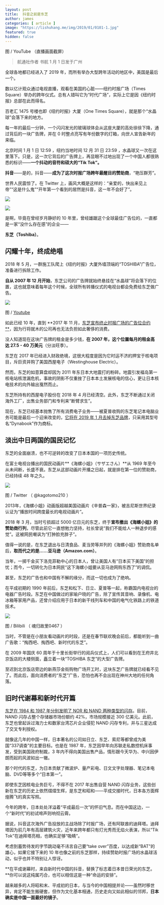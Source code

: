 ```yaml
---
layout: post
title:  抖音之前是东芝
author: james
categories: [ article ]
image: "https://lishuhang.me/img/2019/01/0101-1.jpg"
featured: true
hidden: false
---
```






图 / YouTube （直播画面截屏）

> 航通社作者 书航 1 月 1 日发于广州

全球各地都已经进入了 2019 年，而所有举办大型跨年活动的地区中，美国是最后一个。

数以亿计观众通过电视直播，观看在美国的心脏——纽约时报广场（Times Square）举办的跨年仪式。总有人错叫它为“时代广场”，实际上它是因《纽约时报》总部在此而得名。

百老汇 1475 号楼也即《纽约时报》大厦（One Times Square），就是那个“水晶球”会落下来的地方。

每一年的最后一分钟，一个闪闪发光的玻璃球体会从这座大厦的高处徐徐下降，通过背后的一块广告牌，并在 0 时整点亮写有年份数字的灯箱，向世人宣告新年的来临。

北京时间 1 月 1 日 12:59 ，纽约当地时间 12 月 31 日 23:59 ，水晶球又一次在这里落下。只是，这一次它背后的广告牌上，再显眼不过地出现了一个中国人都很熟悉的标识——**一个抖动的音符和硕大的“Tik Tok”。**

**抖音**——是的，抖音——**成为了这次时报广场跨年最醒目的赞助商**，“艳压群芳”。

世界人民震惊了。在 Twitter 上，画风大概是这样的：“亲爱的，快出来见上帝”“这是什么鬼”“开年第一个看到的居然是抖音，这一年不会好了”。

![](https://lishuhang.me/img/2019/01/0101-2.jpg)

![](https://lishuhang.me/img/2019/01/0101-3.jpg)

是啊，毕竟在曾经岁月静好的 10 年里，曾经雄踞这个全球最佳广告位的，一直都是一家“没什么存在感”的企业——

**东芝（Toshiba）**。

## 闪耀十年，终成绝唱

2018 年 5 月，一群施工队爬上《纽约时报》大厦外墙顶端的“TOSHIBA”广告位，准备进行拆除工作。

**自从 2007 年 12 月开始**，东芝公司的广告牌就始终悬挂在“水晶球”将会落下的位置，这也就意味着每年这个时候，全球所有转播仪式的电视台都会免费给东芝做广告。

![](https://lishuhang.me/img/2019/01/0101-4.jpg)

图 / [Youtube](https://youtu.be/huEWOKmfRgw)

如此已经 10 年，直到 **2017 年 11 月，[东芝宣布终止时报广场的广告位合约**](https://asia.nikkei.com/Business/Companies/Changing-times-Toshiba-s-New-York-billboard-goes-dark)，因为行将就木的公司再也无法负担如此奢侈的消费。

没人知道现在这块广告牌的租金是多少钱，**在 2007 年，这个位置每月的租金高达 27.5 - 40 万美元**（分淡旺季）。

东芝在 2017 年已经进入财政绝境，这很大程度是因为它时运不济的押宝于核电项目，斥巨资并购了美国西屋电子（Westinghouse Electric）。

然而，东芝的如意算盘却因为 2011 年东日本大地震打的粉碎。地震引发福岛第一核电站核泄漏危机，事故的阴影不仅重挫了日本本土发展核电的信心，更让日本核电技术的向外输出戛然而止。

东芝所持有的西屋电子股份在 2018 年 4 月已经清空。此外，东芝不断通过关闭海外工厂，出售业务部门和专利来“断臂求生”。

现在，东芝已经基本抛售了所有消费电子业务——被夏普收购的东芝笔记本电脑业务可能是最后一个迎来改变的，[它将在 2019 年 1 月去掉东芝品牌](http://tech.huanqiu.com/diginews/2018-12/13713819.html)，只采用其型号名“Dynabook”作为商标。

## 淡出中日两国的国民记忆

东芝的全面崩溃，也不可逆转的改变了日本本国的一项历史传统。

在富士电视台播出的国民动画片**《海螺小姐》（サザエさん）**从 1969 年至今从未间断，长盛不衰。东芝从这部动画片开播之日起，就是排在第一位的赞助商，已经持续 48 年之久。

![](https://lishuhang.me/img/2019/01/0101-5.jpg)

图 / Twitter （ @kagotomo210 ）

2013年，《海螺小姐》动画版超越美国动画片《辛普森一家》，被吉尼斯世界纪录认证为“播放时间跨度最长的电视动画片”。

2018 年 3 月，当时亏损超过 5000 亿日元的东芝，终于**宣布撤出《海螺小姐》的赞助商行列**，尽管此前它一直想勉力坚持，社长曾说“我们不能给人一种退步的感觉”。这被网民嘲讽为“打肿脸充胖子”。

值得一说的是，在东芝退出与日清食品、麦当劳等并列的《海螺小姐》赞助商名单后，**取而代之的是……亚马逊（Amazon.com）**。

当年，一掷千金买下洛克菲勒中心的日本人，曾让美国人有“日本买下美国”的担忧；而今，一切转化为日本网民“这下海螺小姐要从亚马逊网购东西了”的调侃。

甚至，东芝的广告也和中国有不解的缘分，而这一切也成为了绝响。

在平成初期的 1990 年前后，东芝和松下、日立、夏普等一起，称霸国内电视台的电器广告时段。东芝在中国做过的家喻户晓的广告，除了宣传其音响、录像机、电冰箱等家用产品，还曾介绍应用于日本的新干线列车和中国的电气化铁路上的铁道技术。

![](https://lishuhang.me/img/2019/01/0101-6.jpg)

图 / Bilibili （ 魂归故里0467 ）

当时，不管是在小朋友看动画片的时段，还是在春节联欢晚会前后，都能听到一曲广告歌：“掏西吧、掏西吧、新时代的东芝”。

在 2009 年国庆 60 周年于十里长街举行的阅兵仪式上，人们可以看到在王府井北京饭店的大楼侧面，矗立着一块“TOSHIBA 东芝”的大型广告牌。

至迟到北京饭店旁边的新燕莎金街购物广场开工时，这块东芝广告牌就已经看不见了。而此后，面向消费者的“东芝”广告，恐怕也再不会出现在神州大地的任何角落。

## 旧时代谢幕和新时代开篇

[东芝在 1984 和 1987 年分别发明了 NOR 和 NAND 两种类型的闪存](https://m.gelonghui.com/p/184737)。目前，NAND 闪存占整个存储器市场份额约 42%，市场规模接近 300 亿美元。此前，东芝也曾起诉过海力士和数家台湾芯片企业侵犯 NAND 闪存专利，并与三星达成了交叉专利授权。

就像这几年的中国一样，日本著名的公司如日立、东芝、索尼等都曾成为美国“337调查”的主要目标。也是在 1987 年，东芝因早年向苏联走私数控机床事发，受到美国政府制裁，3 年内不得向美国出售产品，情形跟今天华为、中兴因伊朗而起的风波如出一辙。

那个时代的东芝，为日本贡献了微波炉、量产彩电、日文文字处理器、笔记本电脑、DVD等等多个“日本第一”。

即使东芝因核电业务巨亏，不得不在 2017 年出售自营 NAND 闪存业务，这些创新在东芝的历史上依然熠熠生辉，是东芝和昭和——平成交接时代，日本各方面辉煌腾飞的真实写照。

今年的跨年，日本处处洋溢着“平成最后一次”的怀旧气息。而在中国这边，一个“新时代”的初试啼声则响彻云霄。

据说，抖音这次海外广告投放的主战场除了时报广场，还有阿联酋的迪拜塔。迪拜塔因为前几年有高层建筑火灾，近年来跨年都只有灯光秀而无焰火表演，所以“Tik Tok”在迪拜塔亮相，也确实足够“吸睛”。

考虑到蓄势待发的字节跳动毫不讳言自己要“take over”百度，以达成新“BAT”的雄心，如果它接下来的 10 年也像之前的东芝那样，持续赞助时报广场的水晶球活动，似乎也并不特别让人惊讶。

**在平成谢幕时，来自新时代中国的抖音，替换了标志着日本昔日荣光的东芝。**你可以说这纯属巧合，也可以相信这是一种“命运的安排”。

越来越多的人将昭和末、平成初的日本，与当今的中国相提并论——虽然时移世异，肯定不能生搬硬套，但作为文化基本相通，历史走向又如此相似的邻邦，**日本确实是中国一面最好的镜子**。